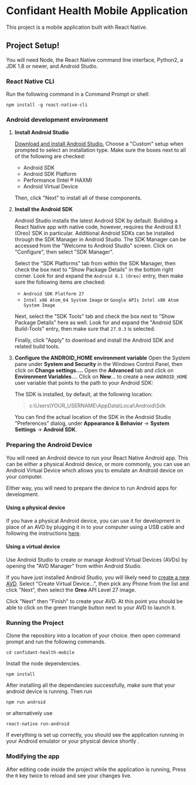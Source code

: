 # Confidant Health Mobile Application

This project is a mobile application built with React Native.

## Project Setup!
You will need Node, the React Native command line interface, Python2, a JDK 1.8 or newer, and Android Studio.
### React Native CLI
Run the following command in a Command Prompt or shell:

`npm install -g react-native-cli`

### Android development environment
1. **Install Android Studio**

    [Download and install Android Studio.](https://developer.android.com/studio/ "Download Android Studio") Choose a "Custom" setup when prompted to select an installation type. Make sure the boxes next to all of the following are checked:

    - Android SDK
    - Android SDK Platform
    - Performance (Intel ® HAXM)
    - Android Virtual Device
    
    Then, click "Next" to install all of these components.
2. **Install the Android SDK**

    Android Studio installs the latest Android SDK by default. Building a React Native app with native code, however, requires the Android 8.1 (Oreo) SDK in particular. Additional Android SDKs can be installed through the SDK Manager in Android Studio. 
    The SDK Manager can be accessed from the "Welcome to Android Studio" screen. Click on "Configure", then select "SDK Manager".
 
    Select the "SDK Platforms" tab from within the SDK Manager, then check the box next to "Show Package Details" in the bottom right corner. Look for and expand the `Android 8.1 (Oreo)` entry, then make sure the following items are checked:
    
    - `Android SDK Platform 27`
    - `Intel x86 Atom_64 System Image` or `Google APIs Intel x86 Atom System Image`
    
    Next, select the "SDK Tools" tab and check the box next to "Show Package Details" here as well. Look for and expand the "Android SDK Build-Tools" entry, then make sure that `27.0.3` is selected.
    
    Finally, click "Apply" to download and install the Android SDK and related build tools.

3. **Configure the ANDROID_HOME environment variable**
    Open the System pane under **System and Security** in the Windows Control Panel, then click on **Change settings....** Open the **Advanced** tab and click on **Environment Variables**.... Click on **New**... to create a new `ANDROID_HOME` user variable that points to the path to your Android SDK:
    
    The SDK is installed, by default, at the following location:
    
    > c:\Users\YOUR_USERNAME\AppData\Local\Android\Sdk
    
    You can find the actual location of the SDK in the Android Studio "Preferences" dialog, under **Appearance & Behavior** → **System Settings** → **Android SDK**.
    
### Preparing the Android Device
You will need an Android device to run your React Native Android app. This can be either a physical Android device, or more commonly, you can use an Android Virtual Device which allows you to emulate an Android device on your computer.

Either way, you will need to prepare the device to run Android apps for development.

#### Using a physical device
If you have a physical Android device, you can use it for development in place of an AVD by plugging it in to your computer using a USB cable and following the instructions [here](https://facebook.github.io/react-native/docs/running-on-device).

#### Using a virtual device
Use Android Studio to create or manage Android Virtual Devices (AVDs) by opening the "AVD Manager" from within Android Studio.

If you have just installed Android Studio, you will likely need to [create a new AVD](https://developer.android.com/studio/run/managing-avds.html). Select "Create Virtual Device...", then pick any Phone from the list and click "Next", then select the **Oreo** API Level 27 image.

Click "Next" then "Finish" to create your AVD. At this point you should be able to click on the green triangle button next to your AVD to launch it.    

### Running the Project

Clone the repository into a location of your choice. then open command prompt and run the following commands. 

    cd confidant-health-mobile
Install the node dependencies.

    npm install    
After installing all the dependancies successfully, make sure that your android device is running. Then run

    npm run android
or alternatively use
    
    react-native run-android
    
If everything is set up correctly, you should see the application running in your Android emulator or your physical device shortly .

### Modifying the app

After editing code inside the project while the application is running, Press the `R` key twice to reload and see your changes live.

